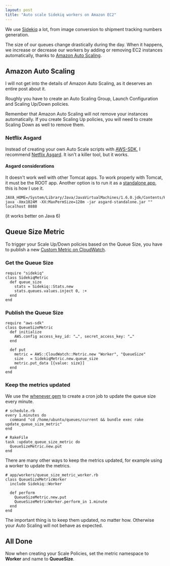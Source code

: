 ```yaml
---
layout: post
title: "Auto scale Sidekiq workers on Amazon EC2"
---
```


We use [Sidekiq](https://github.com/mperham/sidekiq) a lot, from image conversion to shipment tracking numbers generation. 

The size of our queues change drastically during the day. When it happens, we increase or decrease our workers by adding or removing EC2 instances automatically, thanks to [Amazon Auto Scaling](http://aws.amazon.com/autoscaling/).

## Amazon Auto Scaling

I will not get into the details of Amazon Auto Scaling, as it deserves an entire post about it.

Roughly you have to create an Auto Scaling Group, Launch Configuration and Scaling Up/Down policies.

Remember that Amazon Auto Scaling will not remove your instances automatically. If you create Scaling Up policies, you will need to create Scaling Down as well to remove them.

### Netflix Asgard

Instead of creating your own Auto Scale scripts with [AWS-SDK](http://aws.amazon.com/sdkforruby/), I recommend [Netflix Asgard](https://github.com/Netflix/asgard). It isn't a killer tool, but it works.

#### Asgard considerations

It doesn't work well with other Tomcat apps. To work properly with Tomcat, it must be the ROOT app. Another option is to run it as a [standalone app](https://github.com/Netflix/asgard/wiki/Quick-Start-Guide), this is how I use it.

    JAVA_HOME=/System/Library/Java/JavaVirtualMachines/1.6.0.jdk/Contents/Home java -Xmx1024M -XX:MaxPermSize=128m -jar asgard-standalone.jar "" localhost 8888

(it works better on Java 6)

## Queue Size Metric

To trigger your Scale Up/Down policies based on the Queue Size, you have to publish a new [Custom Metric on CloudWatch](http://docs.aws.amazon.com/AmazonCloudWatch/latest/DeveloperGuide/publishingMetrics.html).

### Get the Queue Size

    require "sidekiq"
    class SidekiqMetric
      def queue_size
        stats = Sidekiq::Stats.new
        stats.queues.values.inject 0, :+
      end
    end

### Publish the Queue Size

    require "aws-sdk"
    class QueueSizeMetric
      def initialize
        AWS.config access_key_id: "…", secret_access_key: "…"
      end

      def put
        metric = AWS::CloudWatch::Metric.new "Worker", "QueueSize"
        size   = SidekiqMetric.new.queue_size
        metric.put_data [{value: size}]
      end
    end



### Keep the metrics updated

We use the [whenever gem](https://github.com/javan/whenever) to create a cron job to update the queue size every minute.

    # schedule.rb
    every 1.minutes do
      command "cd /home/ubuntu/queues/current && bundle exec rake update_queue_size_metric"
    end

    # RakeFile
    task :update_queue_size_metric do
      QueueSizeMetric.new.put
    end

There are many other ways to keep the metrics updated, for example using a worker to update the metrics.

    # app/workers/queue_size_metric_worker.rb
    class QueueSizeMetricWorker
      include Sidekiq::Worker

      def perform
        QueueSizeMetric.new.put
        QueueSizeMetricWorker.perform_in 1.minute
      end
    end

The important thing is to keep them updated, no matter how. Otherwise your Auto Scaling will not behave as expected.

## All Done

Now when creating your Scale Policies, set the metric namespace to **Worker** and name to **QueueSize**.